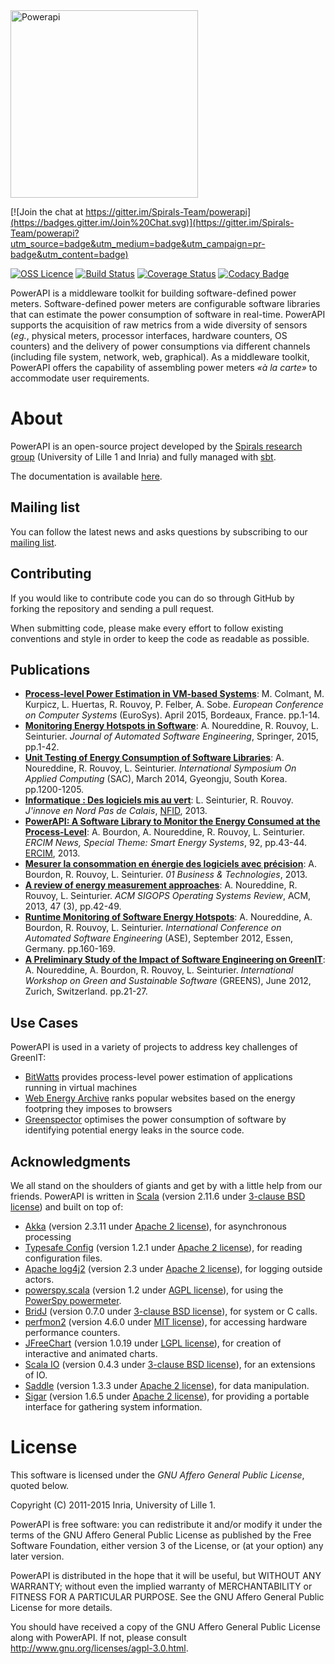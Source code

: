 <img src="https://rawgit.com/Spirals-Team/powerapi/master/resources/logo/PowerAPI-logo.png" alt="Powerapi" width="300px">

[![Join the chat at https://gitter.im/Spirals-Team/powerapi](https://badges.gitter.im/Join%20Chat.svg)](https://gitter.im/Spirals-Team/powerapi?utm_source=badge&utm_medium=badge&utm_campaign=pr-badge&utm_content=badge)

[![OSS Licence](http://img.shields.io/badge/license-AGPLv3-532553.svg)](https://www.gnu.org/licenses/agpl-3.0.html)
[![Build Status](https://travis-ci.org/Spirals-Team/powerapi.svg)](https://travis-ci.org/Spirals-Team/powerapi)
[![Coverage Status](https://coveralls.io/repos/Spirals-Team/powerapi/badge.svg)](https://coveralls.io/r/Spirals-Team/powerapi)
[![Codacy Badge](https://www.codacy.com/project/badge/31f7762213c340fbb5fe1463a5b871d4)](https://www.codacy.com/app/mcolmant/powerapi)

PowerAPI is a middleware toolkit for building software-defined power meters.
Software-defined power meters are configurable software libraries that can estimate the power consumption of software in real-time.
PowerAPI supports the acquisition of raw metrics from a wide diversity of sensors (*eg.*, physical meters, processor interfaces, hardware counters, OS counters) and the delivery of power consumptions via different channels (including file system, network, web, graphical).
As a middleware toolkit, PowerAPI offers the capability of assembling power meters *«à la carte»* to accommodate user requirements.

# About

PowerAPI is an open-source project developed by the [Spirals research group](https://team.inria.fr/spirals) (University of Lille 1 and Inria) and fully managed with [sbt](http://www.scala-sbt.org).

The documentation is available [here](https://github.com/Spirals-Team/powerapi/wiki/Getting-started).

## Mailing list
You can follow the latest news and asks questions by subscribing to our <a href="mailto:sympa@inria.fr?subject=subscribe powerapi">mailing list</a>.

## Contributing
If you would like to contribute code you can do so through GitHub by forking the repository and sending a pull request.

When submitting code, please make every effort to follow existing conventions and style in order to keep the code as readable as possible.

## Publications
* **[Process-level Power Estimation in VM-based Systems](https://hal.inria.fr/hal-01130030)**: M. Colmant, M. Kurpicz, L. Huertas, R. Rouvoy, P. Felber, A. Sobe. *European Conference on Computer Systems* (EuroSys). April 2015, Bordeaux, France. pp.1-14.
* **[Monitoring Energy Hotspots in Software](https://hal.inria.fr/hal-01069142)**: A. Noureddine, R. Rouvoy, L. Seinturier. *Journal of Automated Software Engineering*, Springer, 2015, pp.1-42.
* **[Unit Testing of Energy Consumption of Software Libraries](https://hal.inria.fr/hal-00912613)**: A. Noureddine, R. Rouvoy, L. Seinturier. *International Symposium On Applied Computing* (SAC), March 2014, Gyeongju, South Korea. pp.1200-1205.
* **[Informatique : Des logiciels mis au vert](http://www.jinnove.com/Actualites/Informatique-des-logiciels-mis-au-vert)**: L. Seinturier, R. Rouvoy. *J'innove en Nord Pas de Calais*, [NFID](http://www.jinnove.com), 2013.
* **[PowerAPI: A Software Library to Monitor the Energy Consumed at the Process-Level](http://ercim-news.ercim.eu/en92/special/powerapi-a-software-library-to-monitor-the-energy-consumed-at-the-process-level)**: A. Bourdon, A. Noureddine, R. Rouvoy, L. Seinturier. *ERCIM News, Special Theme: Smart Energy Systems*, 92,  pp.43-44. [ERCIM](http://www.ercim.eu), 2013.
* **[Mesurer la consommation en énergie des logiciels avec précision](http://www.lifl.fr/digitalAssets/0/807_01info_130110_16_39.pdf)**: A. Bourdon, R. Rouvoy, L. Seinturier. *01 Business & Technologies*, 2013.
* **[A review of energy measurement approaches](https://hal.inria.fr/hal-00912996v2)**: A. Noureddine, R. Rouvoy, L. Seinturier. *ACM SIGOPS Operating Systems Review*, ACM, 2013, 47 (3), pp.42-49.
* **[Runtime Monitoring of Software Energy Hotspots](https://hal.inria.fr/hal-00715331)**: A. Noureddine, A. Bourdon, R. Rouvoy, L. Seinturier. *International Conference on Automated Software Engineering* (ASE), September 2012, Essen, Germany. pp.160-169.
* **[A Preliminary Study of the Impact of Software Engineering on GreenIT](https://hal.inria.fr/hal-00681560)**: A. Noureddine, A. Bourdon, R. Rouvoy, L. Seinturier. *International Workshop on Green and Sustainable Software* (GREENS), June 2012, Zurich, Switzerland. pp.21-27.

## Use Cases
PowerAPI is used in a variety of projects to address key challenges of GreenIT:
* [BitWatts](http://bitwatts.powerapi.org) provides process-level power estimation of applications running in virtual machines
* [Web Energy Archive](http://webenergyarchive.com) ranks popular websites based on the energy footpring they imposes to browsers
* [Greenspector](http://greenspector.com) optimises the power consumption of software by identifying potential energy leaks in the source code.

## Acknowledgments
We all stand on the shoulders of giants and get by with a little help from our friends. PowerAPI is written in [Scala](http://www.scala-lang.org) (version 2.11.6 under [3-clause BSD license](http://www.scala-lang.org/license.html)) and built on top of:
* [Akka](http://akka.io) (version 2.3.11 under [Apache 2 license](http://www.apache.org/licenses/LICENSE-2.0)), for asynchronous processing
* [Typesafe Config](https://github.com/typesafehub/config) (version 1.2.1 under [Apache 2 license](http://www.apache.org/licenses/LICENSE-2.0)), for reading configuration files.
* [Apache log4j2](http://logging.apache.org/log4j/2.x) (version 2.3 under [Apache 2 license](http://www.apache.org/licenses/LICENSE-2.0)), for logging outside actors.
* [powerspy.scala](https://github.com/Spirals-Team/powerspy.scala) (version 1.2 under [AGPL license](http://www.gnu.org/licenses/agpl-3.0.html)), for using the [PowerSpy powermeter](http://www.alciom.com/en/products/powerspy2-en-gb-2.html).
* [BridJ](https://code.google.com/p/bridj/) (version 0.7.0 under [3-clause BSD license](https://github.com/ochafik/nativelibs4java/blob/master/libraries/BridJ/LICENSE)), for system or C calls.
* [perfmon2](http://sourceforge.net/p/perfmon2/libpfm4/ci/master/tree) (version 4.6.0 under [MIT license](http://sourceforge.net/p/perfmon2/libpfm4/ci/master/tree/COPYING)), for accessing hardware performance counters.
* [JFreeChart](http://www.jfree.org/jfreechart/) (version 1.0.19 under [LGPL license](https://www.gnu.org/licenses/lgpl.html)), for creation of interactive and animated charts.
* [Scala IO](http://jesseeichar.github.io/scala-io-doc/0.4.3/index.html#!/overview) (version 0.4.3 under [3-clause BSD license](http://www.scala-lang.org/license.html)), for an extensions of IO.
* [Saddle](http://saddle.github.io/) (version 1.3.3 under [Apache 2 license](http://www.apache.org/licenses/LICENSE-2.0)), for data manipulation.
* [Sigar](https://support.hyperic.com/display/SIGAR/Home) (version 1.6.5 under [Apache 2 license](http://www.apache.org/licenses/LICENSE-2.0)), for providing a portable interface for gathering system information.

# License
This software is licensed under the *GNU Affero General Public License*, quoted below.

Copyright (C) 2011-2015 Inria, University of Lille 1.

PowerAPI is free software: you can redistribute it and/or modify it under the terms of the GNU Affero General Public License as published by the Free Software Foundation, either version 3 of the License, or (at your option) any later version.

PowerAPI is distributed in the hope that it will be useful, but WITHOUT ANY WARRANTY; without even the implied warranty of MERCHANTABILITY or FITNESS FOR A PARTICULAR PURPOSE. See the GNU Affero General Public License for more details.

You should have received a copy of the GNU Affero General Public License along with PowerAPI. If not, please consult http://www.gnu.org/licenses/agpl-3.0.html.
